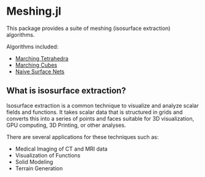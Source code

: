 # Meshing.jl

This package provides a suite of meshing (isosurface extraction) algorithms.

Algorithms included:
* [Marching Tetrahedra](https://en.wikipedia.org/wiki/Marching_tetrahedra)
* [Marching Cubes](https://en.wikipedia.org/wiki/Marching_cubes)
* [Naive Surface Nets](https://0fps.net/2012/07/12/smooth-voxel-terrain-part-2/)

## What is isosurface extraction?

Isosurface extraction is a common technique to visualize and analyze scalar fields and functions.
It takes scalar data that is structured in grids and converts this into a series of points and faces suitable for 3D visualization, GPU computing, 3D Printing, or other analyses.

There are several applications for these techniques such as:
- Medical Imaging of CT and MRI data
- Visualization of Functions
- Solid Modeling
- Terrain Generation
